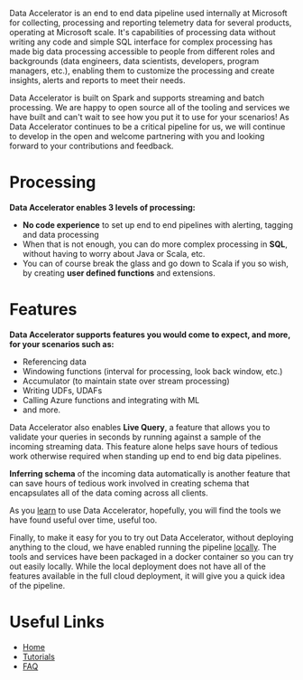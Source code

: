 Data Accelerator is an end to end data pipeline used internally at Microsoft for collecting, processing and reporting telemetry data for several products, operating at Microsoft scale. It's capabilities of processing data without writing any code and simple SQL interface for complex processing has made big data processing accessible to people from different roles and backgrounds (data engineers, data scientists, developers, program managers, etc.), enabling them to customize the processing and create insights, alerts and reports to meet their needs. 

Data Accelerator is built on Spark and supports streaming and batch processing. We are happy to open source all of the tooling and services we have built and can't wait to see how you put it to use for your scenarios! As Data Accelerator continues to be a critical pipeline for us, we will continue to develop in the open and welcome partnering with you and looking forward to your contributions and feedback. 

# Processing
**Data Accelerator enables 3 levels of processing:**
- **No code experience** to set up end to end pipelines with alerting, tagging and data processing
- When that is not enough, you can do more complex processing in **SQL**, without having to worry about Java or Scala, etc.
- You can of course break the glass and go down to Scala if you so wish, by creating **user defined functions** and extensions.

# Features
**Data Accelerator supports features you would come to expect, and more, for your scenarios such as:**
- Referencing data
- Windowing functions (interval for processing, look back window, etc.)
- Accumulator (to maintain state over stream processing)
- Writing UDFs, UDAFs
- Calling Azure functions and integrating with ML
- and more.

Data Accelerator also enables **Live Query**, a feature that allows you to validate your queries in seconds by running against a sample of the incoming streaming data. This feature alone helps save hours of tedious work otherwise required when standing up end to end big data pipelines. 

**Inferring schema** of the incoming data automatically is another feature that can save hours of tedious work involved in creating schema that encapsulates all of the data coming across all clients. 

As you [learn](tutorials) to use Data Accelerator, hopefully, you will find the tools we have found useful over time, useful too. 

Finally, to make it easy for you to try out Data Accelerator, without deploying anything to the cloud, we have enabled running the pipeline [locally](Local-mode-with-Docker). The tools and services have been packaged in a docker container so you can try out easily locally. While the local deployment does not have all of the features available in the full cloud deployment, it will give you a quick idea of the pipeline. 

# Useful Links
- [Home](home)
- [Tutorials](tutorials)
- [FAQ](faq)

